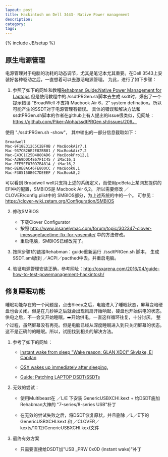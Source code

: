 ```yaml
---
layout: post
title: Hackintosh on Dell 3443- Native Power management
description: 
category: 
tags: 
---
```

{% include JB/setup %}

## 原生电源管理
电源管理对于电脑的功耗的动态调节，尤其是笔记本尤其重要。在Dell 3543上安装好各种驱动之后，一直想着可以去激活电源管理。
为此，进行了如下步骤：

1. 参照了如下的网址和教程[Rehabman Guide:Native Power Management for Laptops](https://www.tonymacx86.com/threads/guide-native-power-management-for-laptops.175801/)
但是使用教程中的./ssdtPRGen.sh脚本去生成 ssdt时，爆出了一个提示错误 “BroadWell 不支持 Macbook Air 6，2” system defination。所以可能产生的SSDT对于电源管理有错误。
具体的错误和解决方法和 ssdtPRGen.sh脚本的作者在github上有人提出的issue很类似，见网址：https://github.com/Piker-Alpha/ssdtPRGen.sh/issues/209。

使用 "./ssdtPRGen.sh -show"， 其中输出的一部分信息截取如下：

    Broadwell
    Mac-9F18E312C5C2BF0B / MacBookAir7,1
    Mac-937CB26E2E02BB01 / MacBookAir7,2
    Mac-E43C1C25D4880AD6 / MacBookPro12,1
    Mac-A369DDC4E67F1C45 / iMac16,1
    Mac-FFE5EF870D7BA81A / iMac16,2
    Mac-BE0E8AC46FE800CC / MacBook8,1
    Mac-F305150B0C7DEEEF / MacBook8,2

可以看到 Broadwell well只支持上述的系统定义，而使用pcBeta上某网友提供的EFI中的配置，SMBIOS是 Macbook Air 6,2。
所以需要修改 ／CLOVER/config.plist中的 SMBIOS部分，为上述系统的中的一个。
可参见： https://clover-wiki.zetam.org/Configuration/SMBIOS

2. 修改SMBIOS
    - 下载Clover Configurator
    - 按照 http://www.insanelymac.com/forum/topic/302347-clover-imessagefacetime-fix-for-yosemite/ 中的方法修改。
    - 重启电脑，SMBIOS已经改完了。

3. 按照步骤1的链接Rehabman：guide重新运行 ./ssdtPRGen.sh 脚本， 生成SSDT.aml放到 ／ACPI／pacthed中去。并重启电脑。

4. 验证电源管理安装正确，参考网址：http://osxarena.com/2016/04/guide-how-to-test-powemanagement-hackintosh/

## 修复睡眠功能
睡眠功能存在的一个问题是，点击Sleep之后，电脑进入了睡眠状态，屏幕变暗硬盘也会关闭。但是在几秒钟之后就会出现风扇开始响起，硬盘也开始供电的状态。
供电之后，不一会又开始睡眠。➡️开始供电，一直这样循环往复，十分讨厌。
整个过程，虽然屏幕没有再亮。但是电脑已经从深度睡眠进入到只关闭屏幕的状态。这不是正确的的睡眠。所以，试图找到相关的解决方法。

1. 参考了如下的网址：

    - [Instant wake from sleep "Wake reason: GLAN XDCI" Skylake, El Capitan](https://www.tonymacx86.com/threads/instant-wake-from-sleep-wake-reason-glan-xdci-skylake-el-capitan.198588/)

    - [OSX wakes up immediately after sleeping.](https://www.tonymacx86.com/threads/osx-wakes-up-immediately-after-sleeping.145911/)

    - [Guide: Patching LAPTOP DSDT/SSDTs](https://www.tonymacx86.com/threads/guide-patching-laptop-dsdt-ssdts.152573/)

2. 无效的尝试：
    - 使用Multibeast在 ／L/E 下安装 GenericUSBXCHI.kext + 给DSDT施加Rehabman大神的 "7-series/8-series USB"补丁
    
    - 在无效的尝试失败之后，将DSDT恢复原状，并且删除 ／L／E下的 GenericUSBXCHI.kext 和 ／CLOVER／kexts/10.12/GenericUSBXCHI.kext文件

3. 最终有效方案
    - 只需要直接给DSDT加"USB _PRW 0x0D (instant wake)"补丁



